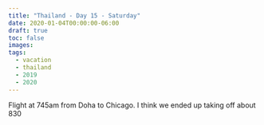```yaml
---
title: "Thailand - Day 15 - Saturday"
date: 2020-01-04T00:00:00-06:00
draft: true
toc: false
images:
tags: 
  - vacation
  - thailand
  - 2019
  - 2020
---
```




Flight at 745am from Doha to Chicago.  I think we ended up taking off about 830